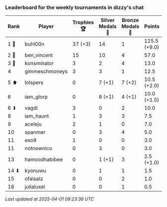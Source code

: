 ### Leaderboard for the weekly tournaments in dizzy's chat
| Rank | Player | Trophies 🏆 | Silver Medals 🥈 | Bronze Medals 🥉 | Points |
|------|--------|-------------|------------------|------------------|--------|
| 1 🥇 | buhl00n | 37 (+3) | 14 | 1 | 125.5 (+9.0) |
| 2 🥈 | ben_vincent | 15 | 10 | 4 | 57.0 |
| 3 🥉 | konsminator | 3 | 2 | 4 | 13.0 |
| 4 | gimmeschmoneys | 3 | 3 | 1 | 12.5 |
| 5 ⬆| lolspers | 0 | 7 (+1) | 7 (+2) | 10.5 (+2.0) |
| 6 | iam_glorp | 0 | 8 (+1) | 4 (+1) | 10.0 (+1.5) |
| 6 ⬇| vagdi | 3 | 0 | 2 | 10.0 |
| 8 | iam_haunt | 1 | 3 | 3 | 7.5 |
| 9 | aceleju | 2 | 1 | 0 | 7.0 |
| 10 | spanmer | 0 | 3 | 4 | 5.0 |
| 11 | exo9 | 1 | 0 | 0 | 3.0 |
| 11 | notnownico | 0 | 3 | 0 | 3.0 |
| 13 | hamoodhabibee | 0 | 1 (+1) | 3 | 2.5 (+1.0) |
| 14 ⬇| kyonuwu | 0 | 1 | 1 | 1.5 |
| 15 | ofaisalz | 0 | 0 | 2 | 1.0 |
| 16 | julialuxel | 0 | 0 | 1 | 0.5 |

_Last updated at 2025-04-01 09:23:36 UTC_